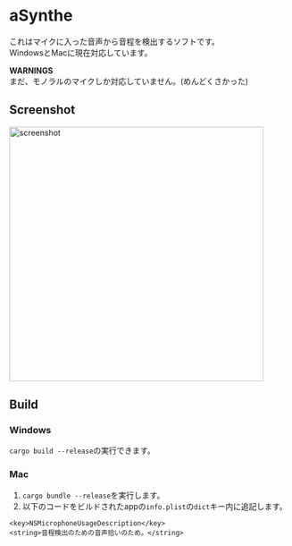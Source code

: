 # aSynthe
これはマイクに入った音声から音程を検出するソフトです。  
WindowsとMacに現在対応しています。

**WARNINGS**  
まだ、モノラルのマイクしか対応していません。(めんどくさかった)

## Screenshot
<img width="455" alt="screenshot" src="https://user-images.githubusercontent.com/45121209/188252781-38399117-1a78-47df-a8c3-d13ce02b35c0.png">

## Build
### Windows
`cargo build --release`の実行できます。

### Mac
1. `cargo bundle --release`を実行します。
2. 以下のコードをビルドされたappの`info.plist`の`dict`キー内に追記します。
```plist
<key>NSMicrophoneUsageDescription</key>
<string>音程検出のための音声拾いのため。</string>
```